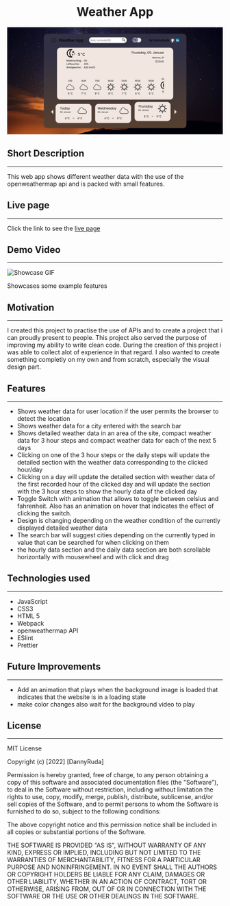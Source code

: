 <h1 align="center">Weather App</h1>

![Showcase](./src/readmeSources/showcase-png.PNG)

## Short Description
----
This web app shows different weather data with the use of the openweathermap api and is packed with small features. 

## Live page
---
Click the link to see the [live page](https://dannyruda.github.io/weather-app/)

## Demo Video
---
![Showcase GIF](./src/readmeSources/showcase-gif.gif)

Showcases some example features

## Motivation
---
I created this project to practise the use of APIs and to create a project that i can proudly present to people. This project also served the purpose of improving my ability to write clean code. During the creation of this project i was able to collect alot of experience in that regard. I also wanted to create something completly on my own and from scratch, especially the visual design part. 

## Features
---
- Shows weather data for user location if the user permits the browser to detect the location
- Shows weather data for a city entered with the search bar
- Shows detailed weather data in an area of the site, compact weather data for 3 hour steps and compact weather data for each of the next 5 days
- Clicking on one of the 3 hour steps or the daily steps will update the detailed section with the weather data corresponding to the clicked hour/day
- Clicking on a day will update the detailed section with weather data of the first recorded hour of the clicked day and will update the section with the 3 hour steps to show the hourly data of the clicked day
- Toggle Switch with animation that allows to toggle between celsius and fahrenheit. Also has an animation on hover that indicates the effect of clicking the switch.
- Design is changing depending on the weather condition of the currently displayed detailed weather data
- The search bar will suggest cities depending on the currently typed in value that can be searched for when clicking on them
- the hourly data section and the daily data section are both scrollable horizontally with mousewheel and with click and drag


## Technologies used
---
- JavaScript
- CSS3
- HTML 5
- Webpack
- openweathermap API
- ESlint
- Prettier

## Future Improvements
---
- Add an animation that plays when the background image is loaded that indicates that the website is in a loading state
- make color changes also wait for the background video to play

## License
---
MIT License

Copyright (c) [2022] [DannyRuda]

Permission is hereby granted, free of charge, to any person obtaining a copy
of this software and associated documentation files (the "Software"), to deal
in the Software without restriction, including without limitation the rights
to use, copy, modify, merge, publish, distribute, sublicense, and/or sell
copies of the Software, and to permit persons to whom the Software is
furnished to do so, subject to the following conditions:

The above copyright notice and this permission notice shall be included in all
copies or substantial portions of the Software.

THE SOFTWARE IS PROVIDED "AS IS", WITHOUT WARRANTY OF ANY KIND, EXPRESS OR
IMPLIED, INCLUDING BUT NOT LIMITED TO THE WARRANTIES OF MERCHANTABILITY,
FITNESS FOR A PARTICULAR PURPOSE AND NONINFRINGEMENT. IN NO EVENT SHALL THE
AUTHORS OR COPYRIGHT HOLDERS BE LIABLE FOR ANY CLAIM, DAMAGES OR OTHER
LIABILITY, WHETHER IN AN ACTION OF CONTRACT, TORT OR OTHERWISE, ARISING FROM,
OUT OF OR IN CONNECTION WITH THE SOFTWARE OR THE USE OR OTHER DEALINGS IN THE
SOFTWARE.